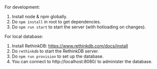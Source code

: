 For development:

1. Install node & npm globally.
2. Do `npm install` in root to get dependencies.
3. Do `npm run start` to start the server (with hotloading on changes).

For local database:

1. Install RethinkDB: https://www.rethinkdb.com/docs/install
2. Do `rethinkdb` to start the RethinkDB server.
3. Do `npm run provision` to set up the database.
4. You can connect to http://localhost:8080/ to administer the database.

